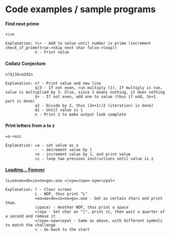 # Code examples / sample programs

#### Find next prime

    +\<n

    Explanation: +\< - Add to value until number is prime (increment check_if_prime(true->skip next char false->loop))
                 n - Print value

#### Collatz Conjecture

    n?$}3$+a2d1n
    
    Explanation: n? - Print value and new line
                 $}3 - If not even, run multiply (}). If multiply is ran, value is multiplied by 3. Else, since 3 means nothing, it does nothing
                 $+ - If not even, add one to value (thus if odd, 3n+1 part is done)
                 a2 - Divide by 2, thus (3n+1)/2 (iteration) is done)
                 d1 - Until value is 1
                 n - Print 1 to make output look complete

#### Print letters from a to z

    =a-+oiz
    
    Explanation: =a - set value as a
                 -  - decrement value by 1
                 +o - increment value by 1, and print value
                 iz - loop two previous instructions until value is z

#### [Loading... Forever][1]

    lL=oo=ao=do=io=no=go=.ooo =|oyw=/oyw=-oyw=\oywl<
    
    Explanation: l - Clear screen
                 L - NOP, thus print "L"
                 =oo=ao=do=io=no=go=.ooo - Set as certain chars and print them.
                 (space) - Another NOP, thus print a space
                 =|oyw - Set char as "|", print it, then wait a quarter of a second and remove it
                 =/oyw=-oyw=\oywl - Same as above, with different symbols to match the challenge
                 < - Go back to the start

[1]:http://codegolf.stackexchange.com/questions/101289/loading-forever
